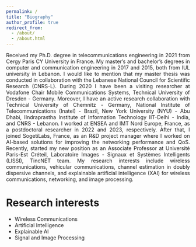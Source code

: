 ```yaml
---
permalink: /
title: "Biography"
author_profile: true
redirect_from: 
  - /about/
  - /about.html
---
```


<p style="text-align: justify;">Received my Ph.D. degree in telecommunications engineering in 2021 from Cergy Paris CY University in France. My master’s and bachelor’s degrees in computer and communication engineering in 2017 and 2015, both from IUL university in Lebanon. I would like to mention that my master thesis was conducted in collaboration with the Lebanese National Council for Scientific Research (CNRS-L). During 2020 I have been a visiting researcher at Vodafone Chair Mobile Communications Systems, Technical University of Dresden - Germany. Moreover, I have an active research collaboration with Technical University of Chemnitz - Germany, National Institute of Telecommunications (Inatel) - Brazil, New York University (NYU) - Abu Dhabi, IIndraprastha Institute of Information Technology IIT-Delhi - India, and CNRS - Lebanon. I worked at ENSEA and IMT Nord Europe, France, as a postdoctoral researcher in 2022 and 2023, respectively. After that, I joined SogetiLabs, France, as an R&D project manager where I worked on AI-based solutions for improving the networking performance and QoS. Recently, started my new position as an Associate Professor at Université Paris-Est Créteil, Laboratoire Images - Signaux et Systèmes Intelligents (LISSI), TincNET team. My research interests include wireless communications, vehicular communications, channel estimation in doubly dispersive channels, and explainable artificial intelligence (XAI) for wireless communications, networking, and image processing. 
</p>

Research interests
======
* Wireless Communications
* Artificial Intelligence
* Explainable AI
* Signal and Image Processing
